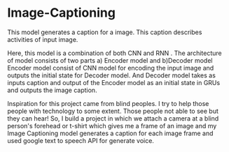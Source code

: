 # Image-Captioning
This model generates a caption for a image. This caption describes activities of input image.

Here, this model is a combination of both CNN and RNN .
The architecture of model consists of two parts a) Encoder model and b)Decoder model
Encoder model consist of CNN model for encoding the input image and outputs the initial state for Decoder model.  And Decoder model takes as inputs caption and output of the Encoder model as an initial state in GRUs and outputs the image caption.

Inspiration for this project came from blind peoples. I try to help those people with technology to some extent. Those people not able to see but they can hear! 
So, I build a project in which we attach a camera at a blind person's forehead or t-shirt which gives me a frame of an image and my Image Captioning model generates a caption for each image frame and used google text to speech API for  generate voice.


